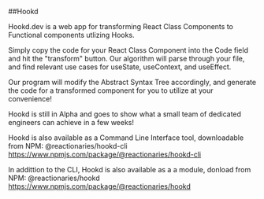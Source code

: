 ##Hookd

Hookd.dev is a web app for transforming React Class Components to Functional components utlizing Hooks.

Simply copy the code for your React Class Component into the Code field and hit the "transform" button. 
Our algorithm will parse through your file, and find relevant use cases for useState, useContext, and useEffect. 

Our program will modify the Abstract Syntax Tree accordingly, and generate the code for a transformed component for you to utilize at your convenience!

Hookd is still in Alpha and goes to show what a small team of dedicated engineers can achieve in a few weeks!

Hookd is also available as a Command Line Interface tool, downloadable from NPM: @reactionaries/hookd-cli
https://www.npmjs.com/package/@reactionaries/hookd-cli

In addittion to the CLI, Hookd is also available as a a module, donload from NPM: @reactionaries/hookd
https://www.npmjs.com/package/@reactionaries/hookd

